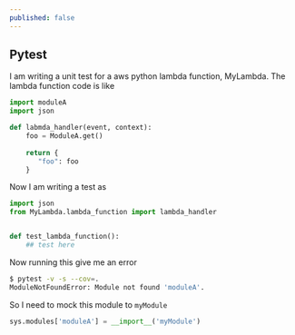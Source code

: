 ```yaml
---
published: false
---
```

## Pytest

I am writing a unit test for a aws python lambda function, MyLambda. The lambda function code is like

```python
import moduleA
import json 

def labmda_handler(event, context):
    foo = ModuleA.get()
    
    return { 
       "foo": foo
    }
```

Now I am writing a test as

```python
import json
from MyLambda.lambda_function import lambda_handler


def test_lambda_function():
    ## test here
```

Now running this give me an error 

```bash
$ pytest -v -s --cov=.
ModuleNotFoundError: Module not found 'moduleA'. 
```

So I need to mock this module to `myModule`

```python
sys.modules['moduleA'] = __import__('myModule')
```


